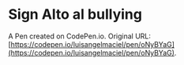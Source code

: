 # Sign Alto al bullying

A Pen created on CodePen.io. Original URL: [https://codepen.io/luisangelmaciel/pen/oNyBYaG](https://codepen.io/luisangelmaciel/pen/oNyBYaG).

